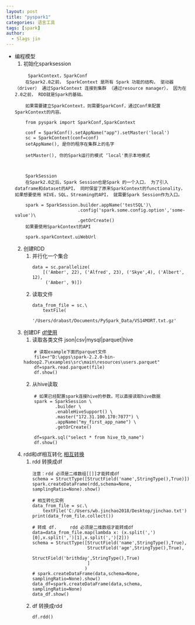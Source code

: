 ```yaml
---
layout: post
title: "pyspark1"
categories: 语言工具
tags: [spark]
author:
  - Slags jin
---
```


* 编程模型  
    1. 初始化sparksession
    ```
         SparkContext，SparkConf
        在Spark2.0之前， SparkContext 是所有 Spark 功能的结构， 驱动器（driver） 通过SparkContext 连接到集群 （通过resource manager）， 因为在2.0之前， RDD就是Spark的基础。
        
        如果需要建立SparkContext，则需要SparkConf，通过Conf来配置SparkContext的内容。
        
        from pyspark import SparkConf,SparkContext
         
        conf = SparkConf().setAppName("app").setMaster('local')
        sc = SparkContext(conf=conf)
        setAppName(), 是你的程序在集群上的名字
        
        setMaster(), 你的Spark运行的模式 ‘local'表示本地模式
        
         
        
        SparkSession
        在Spark2.0之后，Spark Session也是Spark 的一个入口， 为了引入dataframe和dataset的API， 同时保留了原来SparkContext的functionality， 如果想要使用 HIVE，SQL，Streaming的API， 就需要Spark Session作为入口。
        
        spark = SparkSession.builder.appName('testSQL')\
                            .config('spark.some.config.option','some-value')\
                            .getOrCreate()
        如果要使用SparkContext的API
        
        spark.sparkContext.uiWebUrl

    ```
    2. 创建RDD   
        1. 并行化一个集合   
            ```
            data = sc.parallelize(
                [('Amber', 22), ('Alfred', 23), ('Skye',4), ('Albert', 12), 
                 ('Amber', 9)])
            ```
        2. 读取文件
            ```
            data_from_file = sc.\
                textFile(
                    '/Users/drabast/Documents/PySpark_Data/VS14MORT.txt.gz'
             ```       
    3. 创建DF [df使用](https://blog.csdn.net/suzyu12345/article/details/79673473 "读写df")
        1. 读取各类文件 json|csv|mysql|parquet|hive
        ```
            # 读取example下面的parquet文件
            file=r"D:\apps\spark-2.2.0-bin-hadoop2.7\examples\src\main\resources\users.parquet"
            df=spark.read.parquet(file)
            df.show()
        ```
        2. 从hive读取
        ```
            # 如果已经配置spark连接hive的参数，可以直接读取hive数据
            spark = SparkSession \
                    .builder \
                    .enableHiveSupport() \      
                    .master("172.31.100.170:7077") \
                    .appName("my_first_app_name") \
                    .getOrCreate()
            
            df=spark.sql("select * from hive_tb_name")
            df.show()
          ```     
    4. rdd和df相互转化 [相互转换](https://blog.csdn.net/zhurui_idea/article/details/73090951 "简单使用")
        1. rdd 转换成df 
            ```
            注意：rdd 必须是二维数组[[]]才能转成df
            schema = StructType([StructField('name',StringType(),True)])
            spark.createDataFrame(rdd,schema=None, samplingRatio=None).show()
            
            # 相互转化实例
            data_from_file = sc.\
                textFile('C:/Users/wb.jinchao2018/Desktop/jinchao.txt')
            print(data_from_file.collect())
            
            # 转成 df.     rdd 必须是二维数组才能转成df
            data=data_from_file.map(lambda x: (x.split(',')[0],x.split(',')[1],x.split(',')[2]))
            schema = StructType([StructField('name',StringType(),True),
                                 StructField('age',StringType(),True),
                                 StructField('brithday',StringType(),True)
                                 ]
                                )
            # spark.createDataFrame(data,schema=None, samplingRatio=None).show()
            data_df=spark.createDataFrame(data,schema, samplingRatio=None)
            data_df.show()
            ```
        2. df 转换成rdd 
            ```
            df.rdd()
            ```
        
        